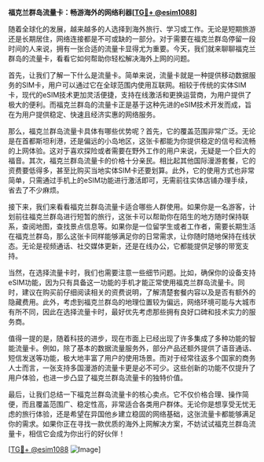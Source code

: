 **福克兰群岛流量卡：畅游海外的网络利器[[TG💪+ @esim1088](https://t.me/s/esim1088)]**

随着全球化的发展，越来越多的人选择到海外旅行、学习或工作。无论是短期旅游还是长期居住，网络连接都是不可或缺的一部分。对于需要在福克兰群岛停留一段时间的人来说，拥有一张合适的流量卡显得尤为重要。今天，我们就来聊聊福克兰群岛的流量卡，看看它如何帮助你轻松解决海外上网的问题。

首先，让我们了解一下什么是流量卡。简单来说，流量卡就是一种提供移动数据服务的SIM卡，用户可以通过它在全球范围内使用互联网。相较于传统的实体SIM卡，现代的eSIM技术更加灵活便捷，支持在线激活和更换运营商，为用户提供了极大的便利。而福克兰群岛的流量卡正是基于这种先进的eSIM技术开发而成，旨在为用户提供稳定、快速且经济实惠的网络服务。

那么，福克兰群岛流量卡具体有哪些优势呢？首先，它的覆盖范围非常广泛。无论是在首都斯坦利港，还是偏远的小岛地区，这张卡都能为你提供稳定的信号和流畅的上网体验。这对于喜欢探险或者需要在野外工作的用户来说，无疑是一个巨大的福音。其次，福克兰群岛流量卡的价格十分亲民。相比起其他国际漫游套餐，它的资费要低得多，甚至比购买当地实体SIM卡还要划算。此外，它的使用方式也非常简单，只需通过手机上的eSIM功能进行激活即可，无需前往实体店铺办理手续，省去了不少麻烦。

接下来，我们来看看福克兰群岛流量卡适合哪些人群使用。如果你是一名游客，计划前往福克兰群岛进行短暂的旅行，这张卡可以帮助你在陌生的地方随时保持联系，查阅地图，查找景点信息等。如果你是一位留学生或者工作者，需要长期生活在福克兰群岛，那么这张卡同样能够满足你的日常需求，让你随时随地保持在线状态。无论是视频通话、社交媒体更新，还是在线办公，它都能提供足够的带宽支持。

当然，在选择流量卡时，我们也需要注意一些细节问题。比如，确保你的设备支持eSIM功能，因为只有具备这一功能的手机才能正常使用福克兰群岛流量卡。同时，建议在购买前仔细阅读相关的资费说明，了解清楚套餐内容以及是否有额外的隐藏费用。此外，考虑到福克兰群岛的地理位置较为偏远，网络环境可能与大城市有所不同，因此在选择流量卡时，最好优先考虑那些拥有良好口碑和技术实力的服务商。

值得一提的是，随着科技的进步，现在市面上已经出现了许多集成了多种功能的智能流量卡。例如，除了基本的数据流量服务外，部分产品还额外提供了语音通话、短信发送等功能，极大地丰富了用户的使用场景。而对于经常往返多个国家的商务人士而言，一张支持多国漫游的流量卡更是必不可少。这些创新的功能不仅提升了用户体验，也进一步凸显了福克兰群岛流量卡的独特价值。

最后，让我们总结一下福克兰群岛流量卡的核心卖点。它不仅价格合理、操作简便，而且覆盖范围广、稳定性高，非常适合各类用户群体。无论你是想享受无忧无虑的旅行体验，还是希望在异国他乡建立稳固的网络基础，这张流量卡都能够满足你的需求。如果你正在寻找一款优质的海外上网解决方案，不妨试试福克兰群岛流量卡，相信它会成为你出行的好伙伴！

[[TG💪+ @esim1088](https://t.me/s/esim1088) ![Image](https://i.postimg.cc/4NQfJmqS/Snipaste-2025-05-13-00-14-12.png)]